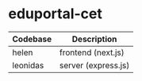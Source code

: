 # eduportal-cet

| Codebase| Description |
| ------ | ------ |
| helen | frontend (next.js) |
| leonidas | server (express.js) |
